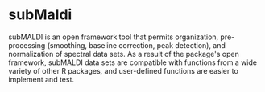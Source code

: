 # subMaldi
subMALDI is an open framework tool that permits organization,  pre-processing (smoothing, baseline correction, peak detection), and normalization of spectral data sets. As a result of the package's open framework, subMALDI data sets are compatible with functions from a wide variety of other R packages, and user-defined functions are easier to implement and test.
